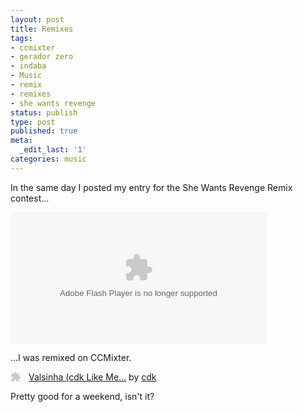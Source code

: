 ```yaml
---
layout: post
title: Remixes
tags:
- ccmixter
- gerador zero
- indaba
- Music
- remix
- remixes
- she wants revenge
status: publish
type: post
published: true
meta:
  _edit_last: '1'
categories: music
---
```

In the same day I posted my entry for the She Wants Revenge Remix contest...

<object height='210' id='playlist-widget' width='410'> <param name='movie' value='https://embed.indabamusic.com/playlist.swf?height=210&amp;uuid=8f0a449c-e7ac-11e0-a587-1231390ba9a1&amp;width=410' /> <param name='allowScriptAccess' value='always' /> <param name='wmode' value='transparent' /> <embed allowScriptAccess='always' flashvars='height=210&amp;uuid=8f0a449c-e7ac-11e0-a587-1231390ba9a1&amp;width=410' height='210' quality='high' src='https://embed.indabamusic.com/playlist.swf?height=210&amp;uuid=8f0a449c-e7ac-11e0-a587-1231390ba9a1&amp;width=410' type='application/x-shockwave-flash' width='410' wmode='transparent'></embed></object>

...I was remixed on CCMixter.

<div  id="cc_mplayer"><div style="float:left; margin-right:12px;"><object type="application/x-shockwave-flash" data="http://ccmixter.org/cchost_lib/xspf_player/musicplayer.swf?&playlist_url=http%3A%2F%2Fccmixter.org%2Fapi%2Fquery%3Flimit%3D200%26ids%3D33684%26format%3Dxspf&" width="17" height="17"><param name="movie" value="http://ccmixter.org/cchost_lib/xspf_player/musicplayer.swf?&playlist_url=http%3A%2F%2Fccmixter.org%2Fapi%2Fquery%3Flimit%3D200%26ids%3D33684%26format%3Dxspf&"></param></object></div><span  class="cc_songinfo"><a  class="cc_file_link" href="http://ccmixter.org/files/cdk/33684" class="cc_songtitle">Valsinha (cdk Like Me...</a> by <a  href="http://ccmixter.org/people/cdk" class="cc_artistname cc_user_link">cdk</a></span>&nbsp;</div>

Pretty good for a weekend, isn't it?
